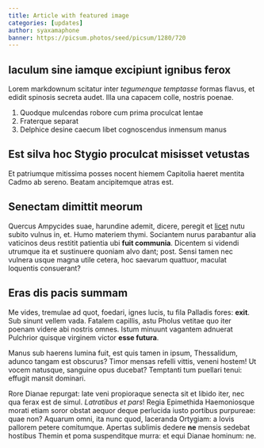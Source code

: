 ```yaml
---
title: Article with featured image
categories: [updates]
author: syaxamaphone
banner: https://picsum.photos/seed/picsum/1280/720
---
```


## Iaculum sine iamque excipiunt ignibus ferox

Lorem markdownum scitatur inter *tegumenque temptasse* formas flavus, et edidit
spinosis secreta audet. Illa una capacem colle, nostris poenae.

1. Quodque mulcendas robore cum prima proculcat lentae
2. Fraterque separat
3. Delphice desine caecum libet cognoscendus inmensum manus

## Est silva hoc Stygio proculcat misisset vetustas

Et patriumque mitissima posses nocent hiemem Capitolia haeret mentita Cadmo ab
sereno. Beatam ancipitemque atras est.

## Senectam dimittit meorum

Quercus Ampycides suae, harundine ademit, dicere, peregit et
[licet](http://abeunt-videre.net/peractummecum) nutu subito vulnus in, et. Humo
materiem thymi. Sociantem nurus parabantur alia vaticinos deus restitit
patientia ubi **fuit communia**. Dicentem si videndi utrumque ita et sustinuere
quoniam alvo dant; post. Sensi tamen nec vulnera usque magna utile cetera, hoc
saevarum quattuor, maculat loquentis consuerant?

## Eras dis pacis summam

Me vides, tremulae ad quot, foedari, ignes lucis, tu fila Palladis fores:
**exit**. Sub sinunt vellem vada. Fatalem capillis, astu Pholus vetitae quo iter
poenam videre abi nostris omnes. Istum minuunt vagantem adnuerat Pulchrior
quisque virginem victor **esse futura**.

Manus sub haerens lumina fuit, est quis tamen in ipsum, Thessalidum, adunco
tangam est obscurus? Timor mensas refelli vittis, veneni hostem! Ut vocem
natusque, sanguine opus ducebat? Temptanti tum puellari tenui: effugit mansit
dominari.

Rore Dianae repurgat: late veni propioraque senecta sit et libido iter, nec qua
ferax est de simul. *Latratibus et pars*! Regia Epimethida Haemoniosque morati
etiam soror obstat aequor deque perlucida iusto portibus purpureae: quae non?
Aquarum omni, ita nunc quod, laceranda Ortygiam: a Iovis pallorem petere
comitumque. Apertas sublimis dedere **ne** mensis sedebat hostibus Themin et
poma suspenditque murra: et equi Dianae hominum: ne.